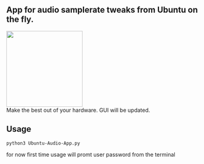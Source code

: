 ## App for audio samplerate tweaks from Ubuntu on the fly.
<img src="https://drive.google.com/uc?id=1G4cYHBqlbjhQVipsCkiaJEhP98Nk3Xue" width="auto" height="200"/>
<br>
Make the best out of your hardware. GUI will be updated.

## Usage

```
python3 Ubuntu-Audio-App.py
```
for now first time usage will promt user password from the terminal

